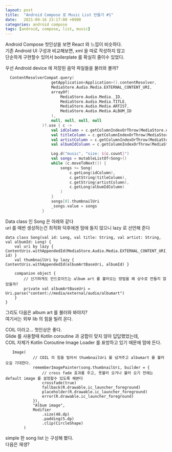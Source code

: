 ```yaml
---
layout: post
title:  "Android Compose 로 Music List 만들기 #1"
date:   2021-09-16 23:17:00 +0900
categories: android compose
tags: [android, compose, list, music]
---
```


Android Compose 첫인상을 보면 React 와 느낌이 비슷하다.<br>
기존 Android UI 구성과 비교해보면, xml 을 따로 작성하지 않고<br>
단순하게 구현할수 있어서 boilerplate 를 확실히 줄이수 있었다.
<br>

우선 Android device 에 저장된 음악 파일들을 불러와 볼까?

```kotlin
  ContentResolverCompat.query(
                    getApplication<Application>().contentResolver,
                    MediaStore.Audio.Media.EXTERNAL_CONTENT_URI,
                    arrayOf(
                        MediaStore.Audio.Media._ID,
                        MediaStore.Audio.Media.TITLE,
                        MediaStore.Audio.Media.ARTIST,
                        MediaStore.Audio.Media.ALBUM_ID
                    ),
                    null, null, null, null
                )?.use { c ->
                    val idColumn = c.getColumnIndexOrThrow(MediaStore.Audio.Media._ID)
                    val titleColumn = c.getColumnIndexOrThrow(MediaStore.Audio.Media.TITLE)
                    val artistColumn = c.getColumnIndexOrThrow(MediaStore.Audio.Media.ARTIST)
                    val albumIdColumn = c.getColumnIndexOrThrow(MediaStore.Audio.Media.ALBUM_ID)

                    Log.d("music", "size: ${c.count}")
                    val songs = mutableListOf<Song>()
                    while (c.moveToNext()) {
                        songs += Song(
                            c.getLong(idColumn),
                            c.getString(titleColumn),
                            c.getString(artistColumn),
                            c.getLong(albumIdColumn)
                        )
                    }
                    songs[0].thumbnailUri
                    _songs.value = songs
                }
```

Data class 인 Song 은 아래와 같다<br>
uri 를 매번 생성하는건 최적화 덕후에겐 맘에 들지 않으니 lazy 로 선언해 준다

```
data class Song(val id: Long, val title: String, val artist: String, val albumId: Long) {
    val uri by lazy { ContentUris.withAppendedId(MediaStore.Audio.Media.EXTERNAL_CONTENT_URI, id) }
    val thumbnailUri by lazy { ContentUris.withAppendedId(albumArtBaseUri, albumId) }

    companion object {
        // 신기하게도 안드로이드는 album art 를 불러오는 방법을 왜 상수로 만들지 않았을까?
        private val albumArtBaseUri = Uri.parse("content://media/external/audio/albumart")
    }
}
```

그리도 다음은 album art 를 불러와 봐야지?<br>
여기서는 외부 lib 의 힘을 빌려 온다. 

COIL 이라고... 첫인상은 좋다.<br>
Glide 를 사용할때 Kotlin coroutine 과 궁합이 맞지 않아 답답했었는데,<br>
COIL 자체가 Kotlin Coroutine Image Loader 를 표방하고 있기 때문에 맘에 든다.

```
   Image(
            // COIL 의 힘을 빌어서 thumbnailUri 를 넘겨주고 albumart 를 불러오길 기대한다.
            rememberImagePainter(song.thumbnailUri, builder = {
                // cross fade 효과를 주고, 못불러 오거나 불러 오기 전에는 default image 를 설정할수 있도록 해본다
                crossfade(true)
                fallback(R.drawable.ic_launcher_foreground)
                placeholder(R.drawable.ic_launcher_foreground)
                error(R.drawable.ic_launcher_foreground)
            }),
            "Album image",
            Modifier
                .size(48.dp)
                .padding(5.dp)
                .clip(CircleShape)
        )
```

simple 한 song list 는 구성해 봤다.<br>
다음은 재생?